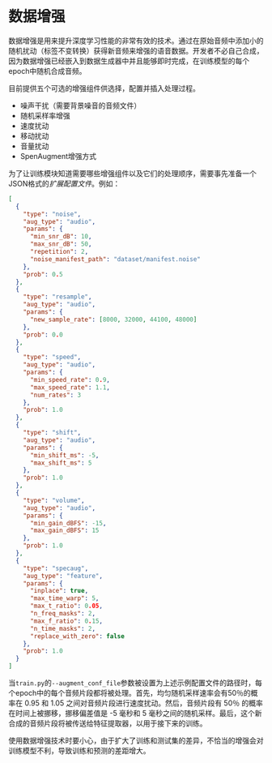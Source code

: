 # 数据增强

数据增强是用来提升深度学习性能的非常有效的技术。通过在原始音频中添加小的随机扰动（标签不变转换）获得新音频来增强的语音数据。开发者不必自己合成，因为数据增强已经嵌入到数据生成器中并且能够即时完成，在训练模型的每个epoch中随机合成音频。

目前提供五个可选的增强组件供选择，配置并插入处理过程。

- 噪声干扰（需要背景噪音的音频文件）
- 随机采样率增强
- 速度扰动
- 移动扰动
- 音量扰动
- SpenAugment增强方式

为了让训练模块知道需要哪些增强组件以及它们的处理顺序，需要事先准备一个JSON格式的*扩展配置文件*。例如：

```json
[
  {
    "type": "noise",
    "aug_type": "audio",
    "params": {
      "min_snr_dB": 10,
      "max_snr_dB": 50,
      "repetition": 2,
      "noise_manifest_path": "dataset/manifest.noise"
    },
    "prob": 0.5
  },
  {
    "type": "resample",
    "aug_type": "audio",
    "params": {
      "new_sample_rate": [8000, 32000, 44100, 48000]
    },
    "prob": 0.0
  },
  {
    "type": "speed",
    "aug_type": "audio",
    "params": {
      "min_speed_rate": 0.9,
      "max_speed_rate": 1.1,
      "num_rates": 3
    },
    "prob": 1.0
  },
  {
    "type": "shift",
    "aug_type": "audio",
    "params": {
      "min_shift_ms": -5,
      "max_shift_ms": 5
    },
    "prob": 1.0
  },
  {
    "type": "volume",
    "aug_type": "audio",
    "params": {
      "min_gain_dBFS": -15,
      "max_gain_dBFS": 15
    },
    "prob": 1.0
  },
  {
    "type": "specaug",
    "aug_type": "feature",
    "params": {
      "inplace": true,
      "max_time_warp": 5,
      "max_t_ratio": 0.05,
      "n_freq_masks": 2,
      "max_f_ratio": 0.15,
      "n_time_masks": 2,
      "replace_with_zero": false
    },
    "prob": 1.0
  }
]
```

当`train.py`的`--augment_conf_file`参数被设置为上述示例配置文件的路径时，每个epoch中的每个音频片段都将被处理。首先，均匀随机采样速率会有50％的概率在 0.95 和 1.05
之间对音频片段进行速度扰动。然后，音频片段有 50％ 的概率在时间上被挪移，挪移偏差值是 -5 毫秒和 5 毫秒之间的随机采样。最后，这个新合成的音频片段将被传送给特征提取器，以用于接下来的训练。

使用数据增强技术时要小心，由于扩大了训练和测试集的差异，不恰当的增强会对训练模型不利，导致训练和预测的差距增大。


